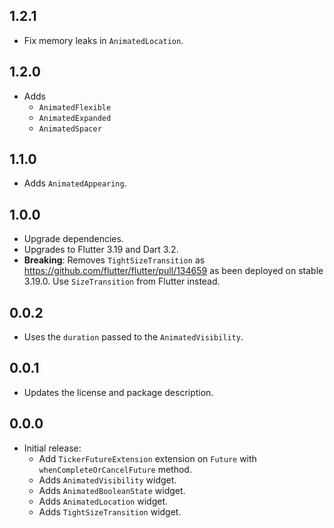 ## 1.2.1

- Fix memory leaks in `AnimatedLocation`.

## 1.2.0

- Adds
  - `AnimatedFlexible`
  - `AnimatedExpanded`
  - `AnimatedSpacer`

## 1.1.0

- Adds `AnimatedAppearing`.

## 1.0.0

- Upgrade dependencies.
- Upgrades to Flutter 3.19 and Dart 3.2.
- **Breaking**: Removes `TightSizeTransition` as
  https://github.com/flutter/flutter/pull/134659 as been deployed on stable
  3.19.0. Use `SizeTransition` from Flutter instead.

## 0.0.2

- Uses the `duration` passed to the `AnimatedVisibility`.

## 0.0.1

- Updates the license and package description.

## 0.0.0

- Initial release:
  - Add `TickerFutureExtension` extension on `Future` with `whenCompleteOrCancelFuture` method.
  - Adds `AnimatedVisibility` widget.
  - Adds `AnimatedBooleanState` widget.
  - Adds `AnimatedLocation` widget.
  - Adds `TightSizeTransition` widget.

